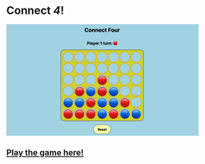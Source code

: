 # **Connect _4_!**
![A picture of the game](/assets/game-pic.png)
## [Play the game here!](https://alexanderjones1connect4.netlify.app)